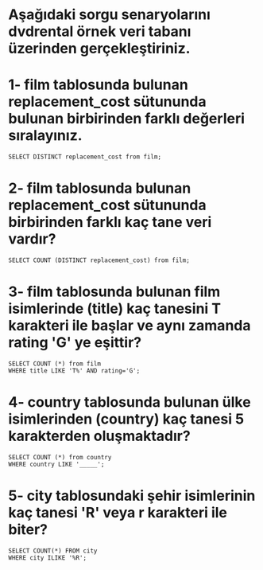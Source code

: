 # Aşağıdaki sorgu senaryolarını dvdrental örnek veri tabanı üzerinden gerçekleştiriniz.

# 1- film tablosunda bulunan replacement_cost sütununda bulunan birbirinden farklı değerleri sıralayınız.
	SELECT DISTINCT replacement_cost from film;
# 2- film tablosunda bulunan replacement_cost sütununda birbirinden farklı kaç tane veri vardır?
	SELECT COUNT (DISTINCT replacement_cost) from film;
# 3- film tablosunda bulunan film isimlerinde (title) kaç tanesini T karakteri ile başlar ve aynı zamanda rating 'G' ye eşittir?
	SELECT COUNT (*) from film
	WHERE title LIKE 'T%' AND rating='G';
# 4- country tablosunda bulunan ülke isimlerinden (country) kaç tanesi 5 karakterden oluşmaktadır?
	SELECT COUNT (*) from country
	WHERE country LIKE '_____';
# 5- city tablosundaki şehir isimlerinin kaç tanesi 'R' veya r karakteri ile biter?
	SELECT COUNT(*) FROM city
	WHERE city ILIKE '%R';
